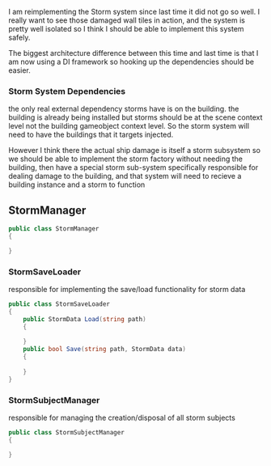 I am reimplementing the Storm system since last time it did not go so well.  I really want to see those damaged wall tiles in action, and the system is pretty well isolated so I think I should be able to implement this system safely.


The biggest architecture difference between this time and last time is that I am now using a DI framework so hooking up the dependencies should be easier.

### Storm System Dependencies
the only real external dependency storms have is on the building.  the building is already being installed but storms should be at the scene context level not the building gameobject context level.  So the storm system will need to have the buildings that it targets injected.

However I think there the actual ship damage is itself a storm subsystem so we should be able to implement the storm factory without needing the building, then have a special storm sub-system specifically responsible for dealing damage to the building, and that system will need to recieve a building instance and a storm to function
## StormManager
```cs
public class StormManager
{

}
```


### StormSaveLoader
responsible for implementing the save/load functionality for storm data
```cs
public class StormSaveLoader
{
	public StormData Load(string path)
	{
		
	}
	public bool Save(string path, StormData data)
	{
		
	}
}

```


### StormSubjectManager
responsible for managing the creation/disposal of all storm subjects

```cs
public class StormSubjectManager
{

}
```
